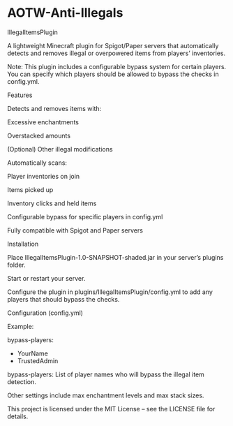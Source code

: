 # AOTW-Anti-Illegals

IllegalItemsPlugin

A lightweight Minecraft plugin for Spigot/Paper servers that automatically detects and removes illegal or overpowered items from players’ inventories.

Note: This plugin includes a configurable bypass system for certain players. You can specify which players should be allowed to bypass the checks in config.yml.

Features

Detects and removes items with:

Excessive enchantments

Overstacked amounts

(Optional) Other illegal modifications

Automatically scans:

Player inventories on join

Items picked up

Inventory clicks and held items

Configurable bypass for specific players in config.yml

Fully compatible with Spigot and Paper servers

Installation

Place IllegalItemsPlugin-1.0-SNAPSHOT-shaded.jar in your server’s plugins folder.

Start or restart your server.

Configure the plugin in plugins/IllegalItemsPlugin/config.yml to add any players that should bypass the checks.

Configuration (config.yml)

Example:

bypass-players:
  - YourName
  - TrustedAdmin


bypass-players: List of player names who will bypass the illegal item detection.

Other settings include max enchantment levels and max stack sizes.




This project is licensed under the MIT License – see the LICENSE
 file for details.
